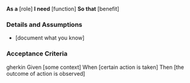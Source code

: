 **As a** [role]
**I need** [function]
**So that** [benefit]

### Details and Assumptions
  * [document what you know]

### Acceptance Criteria
  gherkin
  Given [some context]
  When [certain action is taken]
  Then [the outcome of action is observed]
